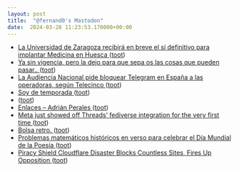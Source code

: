 ```yaml
---
layout: post
title:  "@fernand0's Mastodon"
date:  2024-03-28 11:23:53.170000+00:00
---
```

*  [La Universidad de Zaragoza recibirá en breve el sí definitivo para implantar Medicina en Huesca ](https://www.cope.es/emisoras/aragon/huesca-provincia/huesca/noticias/universidad-zaragoza-recibira-breve-definitivo-para-implantar-medicina-huesca-20240322_321269) ([toot](https://mastodon.social/@fernand0/112173058173824764))
*  [Ya sin vigencia, pero la dejo para que sepa os las cosas que pueden pasar.. ](https://mastodon.social/@fernand0/112173031115900781) ([toot](https://mastodon.social/@fernand0/112173031115900781))
*  [La Audiencia Nacional pide bloquear Telegram en España a las operadoras, según Telecinco ](https://www.xataka.com/servicios/audiencia-nacional-pide-bloquear-telegram-espana-a-operadoras-telecinc) ([toot](https://mastodon.social/@fernand0/112172839638951846))
*  [Soy de temporada ](https://soydetemporada.es) ([toot](https://mastodon.social/@fernand0/112172546415020061))
*  [ ](https://mastodon.social/users/fernand0/statuses/112171860495941691/activity) ([toot](https://mastodon.social/users/fernand0/statuses/112171860495941691/activity))
*  [Enlaces – Adrián Perales ](https://adrianperales.com/enlaces) ([toot](https://mastodon.social/@fernand0/112170936436392426))
*  [Meta just showed off Threads’ fediverse integration for the very first time ](https://www.theverge.com/24106231/threads-fediverse-demo-meta-fediforu) ([toot](https://mastodon.social/@fernand0/112169076208717076))
*  [Bolsa retro. ](https://avecesunafoto.wordpress.com/2024/03/27/bolsa-retro) ([toot](https://mastodon.social/@fernand0/112169033060204628))
*  [Problemas matemáticos históricos en verso para celebrar el Día Mundial de la Poesía ](https://matematicas11235813.luismiglesias.es/2020/03/21/problemas-matematicos-historicos-en-verso-para-celebrar-el-dia-mundial-de-la-poesia) ([toot](https://mastodon.social/@fernand0/112168914351875793))
*  [Piracy Shield Cloudflare Disaster Blocks Countless Sites, Fires Up Opposition ](https://torrentfreak.com/piracy-shield-cloudflare-disaster-blocks-countless-sites-fires-up-opposition-240226) ([toot](https://mastodon.social/@fernand0/112168674617448329))
